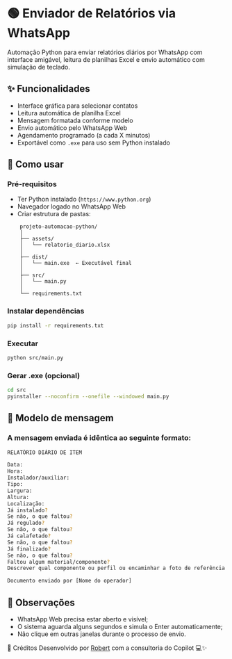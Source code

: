 # 🟢 Enviador de Relatórios via WhatsApp

Automação Python para enviar relatórios diários por WhatsApp com interface amigável, leitura de planilhas Excel e envio automático com simulação de teclado.

## ✨ Funcionalidades

- Interface gráfica para selecionar contatos
- Leitura automática de planilha Excel
- Mensagem formatada conforme modelo
- Envio automático pelo WhatsApp Web
- Agendamento programado (a cada X minutos)
- Exportável como `.exe` para uso sem Python instalado

## 🚀 Como usar

### Pré-requisitos

- Ter Python instalado (`https://www.python.org`)
- Navegador logado no WhatsApp Web
- Criar estrutura de pastas:

```
    projeto-automacao-python/
    │
    ├── assets/
    │   └── relatorio_diario.xlsx
    │
    ├── dist/
    │   └── main.exe  ← Executável final
    │
    ├── src/
    │   └── main.py
    │
    └── requirements.txt
```

### Instalar dependências

```bash
pip install -r requirements.txt
```

### Executar
```bash
python src/main.py
```

### Gerar .exe (opcional)
```bash
cd src
pyinstaller --noconfirm --onefile --windowed main.py
```

## 📄 Modelo de mensagem
### A mensagem enviada é idêntica ao seguinte formato:
```bash
RELATÓRIO DIÁRIO DE ITEM

Data:
Hora:
Instalador/auxiliar:
Tipo:
Largura:
Altura:
Localização:
Já instalado?
Se não, o que faltou?
Já regulado?
Se não, o que faltou?
Já calafetado?
Se não, o que faltou?
Já finalizado?
Se não, o que faltou?
Faltou algum material/componente?
Descrever qual componente ou perfil ou encaminhar a foto de referência

Documento enviado por [Nome do operador]
```
## 📍 Observações
* WhatsApp Web precisa estar aberto e visível;
* O sistema aguarda alguns segundos e simula o Enter automaticamente;
* Não clique em outras janelas durante o processo de envio.

🤝 Créditos
Desenvolvido por <a href="https://github.com/robertdouglasaimon">Robert</a> com a consultoria do Copilot 💻✨